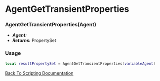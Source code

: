 # AgentGetTransientProperties

### AgentGetTransientProperties(Agent)
- ***Agent:*** 
- ***Returns:*** PropertySet

### Usage

```Lua
local resultPropertySet = AgentGetTransientProperties(variableAgent)
```


[Back To Scripting Documentation](../README.md)
